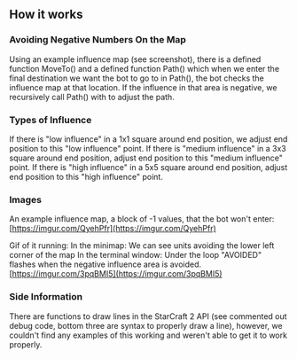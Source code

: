 ﻿## How it works
### Avoiding Negative Numbers On the Map

Using an example influence map (see screenshot), there is a defined function MoveTo() and a defined function Path() which when we enter the final destination we want the bot to go to in Path(), the bot checks the influence map at that location. If the influence in that area is negative, we recursively call Path() with to adjust the path.

### Types of Influence
If there is "low influence" in a 1x1 square around end position, we adjust end position to this "low influence" point.
If there is "medium influence" in a 3x3 square around end position, adjust end position to this "medium influence" point.
If there is "high influence" in a 5x5 square around end position, adjust end position to this "high influence" point.

### Images

An example influence map, a block of -1 values, that the bot won't enter:
[https://imgur.com/QyehPfr](https://imgur.com/QyehPfr)

Gif of it running:
In the minimap: We can see units avoiding the lower left corner of the map
In the terminal window: Under the loop "AVOIDED" flashes when the negative influence area is avoided.
[https://imgur.com/3pqBMI5](https://imgur.com/3pqBMI5)

### Side Information
There are functions to draw lines in the StarCraft 2 API (see commented out debug code, bottom three are syntax to properly draw a line), however, we couldn't find any examples of this working and weren't able to get it to work properly.

